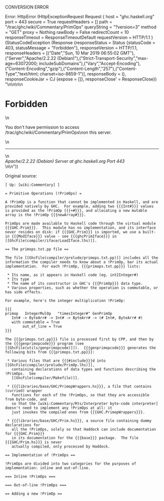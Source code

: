 CONVERSION ERROR

Error: HttpError (HttpExceptionRequest Request {
  host                 = "ghc.haskell.org"
  port                 = 443
  secure               = True
  requestHeaders       = []
  path                 = "/trac/ghc/wiki/Commentary/PrimOps"
  queryString          = "?version=3"
  method               = "GET"
  proxy                = Nothing
  rawBody              = False
  redirectCount        = 10
  responseTimeout      = ResponseTimeoutDefault
  requestVersion       = HTTP/1.1
}
 (StatusCodeException (Response {responseStatus = Status {statusCode = 403, statusMessage = "Forbidden"}, responseVersion = HTTP/1.1, responseHeaders = [("Date","Sun, 10 Mar 2019 06:55:02 GMT"),("Server","Apache/2.2.22 (Debian)"),("Strict-Transport-Security","max-age=63072000; includeSubDomains"),("Vary","Accept-Encoding"),("Content-Encoding","gzip"),("Content-Length","257"),("Content-Type","text/html; charset=iso-8859-1")], responseBody = (), responseCookieJar = CJ {expose = []}, responseClose' = ResponseClose}) "<!DOCTYPE HTML PUBLIC \"-//IETF//DTD HTML 2.0//EN\">\n<html><head>\n<title>403 Forbidden</title>\n</head><body>\n<h1>Forbidden</h1>\n<p>You don't have permission to access /trac/ghc/wiki/Commentary/PrimOps\non this server.</p>\n<hr>\n<address>Apache/2.2.22 (Debian) Server at ghc.haskell.org Port 443</address>\n</body></html>\n"))

Original source:

```trac
[ Up: [wiki:Commentary] ]

= Primitive Operations (!PrimOps) =

A !PrimOp is a function that cannot be implemented in Haskell, and are provided natively by GHC.  For example, adding two {{{Int#}}} values is provided as the !PrimOp {{{+#}}}, and allocating a new mutable array is the !PrimOp {{{newArray#}}}.

PrimOps are made available to Haskell code through the virtual module {{{GHC.Prim}}}.  This module has no implementation, and its interface never resides on disk: if {{{GHC.Prim}}} is imported, we use a built-in {{{ModIface}}} value - see {{{ghcPrimIface}}} in [[GhcFile(compiler/iface/LoadIface.lhs)]].

== The primops.txt.pp file ==

The file [[GhcFile(compiler/prelude/primops.txt.pp)]] includes all the information the compiler needs to know about a !PrimOp, bar its actual implementation.  For each !PrimOp, {{{primops.txt.pp}}} lists:

 * Its name, as it appears in Haskell code (eg. int2Integer#)
 * Its type
 * The name of its constructor in GHC's {{{PrimOp}}} data type.
 * Various properties, such as whether the operation is commutable, or has side effects.

For example, here's the integer multiplication !PrimOp:

{{{
primop   IntegerMulOp   "timesInteger#" GenPrimOp   
   Int# -> ByteArr# -> Int# -> ByteArr# -> (# Int#, ByteArr# #)
   with commutable = True
        out_of_line = True
}}}

The {{{primops.txt.pp}}} file is processed first by CPP, and then by the {{{genprimopcode}}} program (see [[GhcFile(utils/genprimopcode)]]).  {{{genprimopcode}}} generates the following bits from {{{primops.txt.pp}}}:

 * Various files that are {{{#include}}}d into [[GhcFile(compiler/prelude/PrimOp.lhs)]],
   containing declarations of data types and functions describing the !PrimOps.  See
   [[GhcFile(compiler/Makefile)]].

 * {{{libraries/base/GHC/PrimopWrappers.hs}}}, a file that contains (curried) wrapper
   functions for each of the !PrimOps, so that they are accessible from byte-code, and
   so that the [wiki:Commentary/Rts/Interpreter byte-code interpreter] doesn't need to implement any !PrimOps at all: it
   just invokes the compiled ones from {{{GHC.PrimopWrappers}}}.

 * {{{libraries/base/GHC/Prim.hs}}}, a source file containing dummy declarations for
   all the !PrimOps, solely so that Haddock can include documentation for {{{GHC.Prim}}}
   in its documentation for the {{{base}}} package.  The file {{{GHC/Prim.hs}}} is never
   actually compiled, only processed by Haddock.

== Implementation of !PrimOps ==

!PrimOps are divided into two categories for the purposes of implementation: inline and out-of-line.

=== Inline !PrimOps ===

=== Out-of-line !PrimOps ===

== Adding a new !PrimOp ==

```
